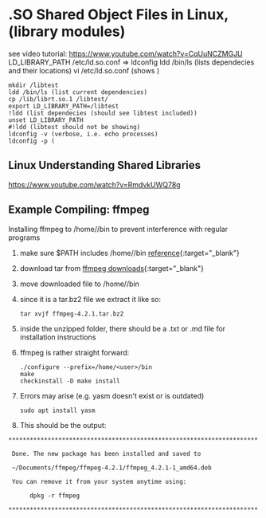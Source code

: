 # .SO Shared Object Files in Linux, (library modules)
see video tutorial: https://www.youtube.com/watch?v=CqUuNCZMGJU
LD_LIBRARY_PATH
	/etc/ld.so.conf => ldconfig
	ldd /bin/ls (lists dependecies and their locations)
	vi /etc/ld.so.conf (shows )


	mkdir /libtest
	ldd /bin/ls (list current dependencies)
	cp /lib/librt.so.1 /libtest/
	export LD_LIBRARY_PATH=/libtest
	!ldd (list dependecies (should see libtest included))
	unset LD_LIBRARY_PATH
	#!ldd (libtest should not be showing)
	ldconfig -v (verbose, i.e. echo processes)
	ldconfig -p (

## Linux Understanding Shared Libraries
https://www.youtube.com/watch?v=RmdvkUWQ78g

## Example Compiling: ffmpeg

Installing ffmpeg to /home/<user>/bin to prevent interference with regular programs

1. make sure $PATH includes /home/<user>/bin [reference](github.com/abufrank/references){:target="_blank"}
2. download tar from [ffmpeg downloads](https://www.ffmpeg.org/download.html){:target="_blank"}
3. move downloaded file to /home/<user>/bin
4. since it is a tar.bz2 file we extract it like so:
	
	`tar xvjf ffmpeg-4.2.1.tar.bz2`
5. inside the unzipped folder, there should be a .txt or .md file for installation instructions
6. ffmpeg is rather straight forward:

	```
	./configure --prefix=/home/<user>/bin
	make
	checkinstall -D make install
	```
7. Errors may arise (e.g. yasm doesn't exist or is outdated)
	
	`sudo apt install yasm`
8. This should be the output:

```
**********************************************************************

 Done. The new package has been installed and saved to

 ~/Documents/ffmpeg/ffmpeg-4.2.1/ffmpeg_4.2.1-1_amd64.deb

 You can remove it from your system anytime using: 

      dpkg -r ffmpeg

**********************************************************************
```
